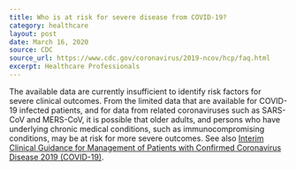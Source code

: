 ```yaml
---
title: Who is at risk for severe disease from COVID-19?
category: healthcare
layout: post
date: March 16, 2020
source: CDC
source_url: https://www.cdc.gov/coronavirus/2019-ncov/hcp/faq.html
excerpt: Healthcare Professionals
---
```


The available data are currently insufficient to identify risk factors for severe clinical outcomes. From the limited data that are available for COVID-19 infected patients, and for data from related coronaviruses such as SARS-CoV and MERS-CoV, it is possible that older adults, and persons who have underlying chronic medical conditions, such as immunocompromising conditions, may be at risk for more severe outcomes. See also <a href="https://www.cdc.gov/coronavirus/2019-ncov/hcp/clinical-guidance-management-patients.html"> Interim Clinical Guidance for Management of Patients with Confirmed Coronavirus Disease 2019 (COVID-19)</a>.
